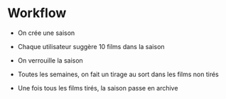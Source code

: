 # Workflow

- On crée une saison
- Chaque utilisateur suggère 10 films dans la saison
- On verrouille la saison

- Toutes les semaines, on fait un tirage au sort dans les films non tirés
- Une fois tous les films tirés, la saison passe en archive
